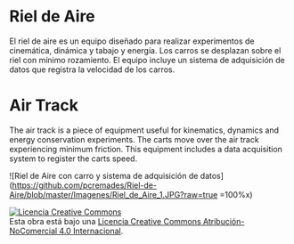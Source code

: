 # Riel de Aire
El riel de aire es un equipo diseñado para realizar experimentos de cinemática, dinámica y tabajo y energía. Los carros se desplazan sobre el riel con mínimo rozamiento. El equipo incluye un sistema de adquisición de datos que registra la velocidad de los carros.

# Air Track
The air track is a piece of equipment useful for kinematics, dynamics and energy conservation experiments. The carts move over the air track experiencing minimum friction. This equipment includes a data acquisition system to register the carts speed.

![Riel de Aire con carro y sistema de adquisición de datos](https://github.com/pcremades/Riel-de-Aire/blob/master/Imagenes/Riel_de_Aire_1.JPG?raw=true =100%x)

<a rel="license" href="http://creativecommons.org/licenses/by-nc/4.0/"><img alt="Licencia Creative Commons" style="border-width:0" src="https://i.creativecommons.org/l/by-nc/4.0/88x31.png" /></a><br />Esta obra está bajo una <a rel="license" href="http://creativecommons.org/licenses/by-nc/4.0/">Licencia Creative Commons Atribución-NoComercial 4.0 Internacional</a>.
